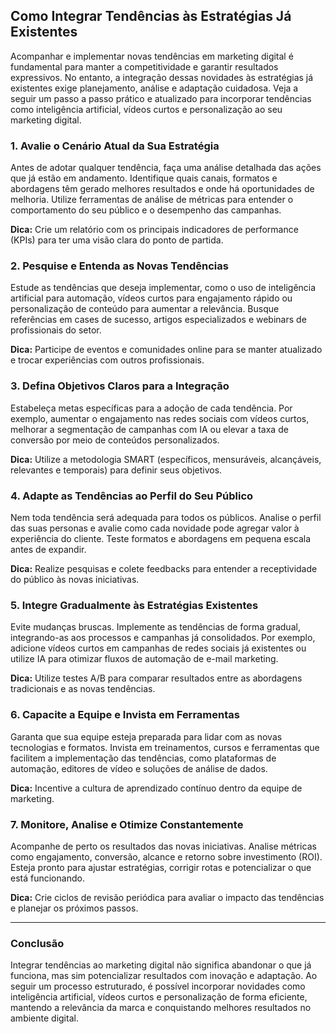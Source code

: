 
## Como Integrar Tendências às Estratégias Já Existentes

Acompanhar e implementar novas tendências em marketing digital é fundamental para manter a competitividade e garantir resultados expressivos. No entanto, a integração dessas novidades às estratégias já existentes exige planejamento, análise e adaptação cuidadosa. Veja a seguir um passo a passo prático e atualizado para incorporar tendências como inteligência artificial, vídeos curtos e personalização ao seu marketing digital.

### 1. **Avalie o Cenário Atual da Sua Estratégia**

Antes de adotar qualquer tendência, faça uma análise detalhada das ações que já estão em andamento. Identifique quais canais, formatos e abordagens têm gerado melhores resultados e onde há oportunidades de melhoria. Utilize ferramentas de análise de métricas para entender o comportamento do seu público e o desempenho das campanhas.

**Dica:** Crie um relatório com os principais indicadores de performance (KPIs) para ter uma visão clara do ponto de partida.

### 2. **Pesquise e Entenda as Novas Tendências**

Estude as tendências que deseja implementar, como o uso de inteligência artificial para automação, vídeos curtos para engajamento rápido ou personalização de conteúdo para aumentar a relevância. Busque referências em cases de sucesso, artigos especializados e webinars de profissionais do setor.

**Dica:** Participe de eventos e comunidades online para se manter atualizado e trocar experiências com outros profissionais.

### 3. **Defina Objetivos Claros para a Integração**

Estabeleça metas específicas para a adoção de cada tendência. Por exemplo, aumentar o engajamento nas redes sociais com vídeos curtos, melhorar a segmentação de campanhas com IA ou elevar a taxa de conversão por meio de conteúdos personalizados.

**Dica:** Utilize a metodologia SMART (específicos, mensuráveis, alcançáveis, relevantes e temporais) para definir seus objetivos.

### 4. **Adapte as Tendências ao Perfil do Seu Público**

Nem toda tendência será adequada para todos os públicos. Analise o perfil das suas personas e avalie como cada novidade pode agregar valor à experiência do cliente. Teste formatos e abordagens em pequena escala antes de expandir.

**Dica:** Realize pesquisas e colete feedbacks para entender a receptividade do público às novas iniciativas.

### 5. **Integre Gradualmente às Estratégias Existentes**

Evite mudanças bruscas. Implemente as tendências de forma gradual, integrando-as aos processos e campanhas já consolidados. Por exemplo, adicione vídeos curtos em campanhas de redes sociais já existentes ou utilize IA para otimizar fluxos de automação de e-mail marketing.

**Dica:** Utilize testes A/B para comparar resultados entre as abordagens tradicionais e as novas tendências.

### 6. **Capacite a Equipe e Invista em Ferramentas**

Garanta que sua equipe esteja preparada para lidar com as novas tecnologias e formatos. Invista em treinamentos, cursos e ferramentas que facilitem a implementação das tendências, como plataformas de automação, editores de vídeo e soluções de análise de dados.

**Dica:** Incentive a cultura de aprendizado contínuo dentro da equipe de marketing.

### 7. **Monitore, Analise e Otimize Constantemente**

Acompanhe de perto os resultados das novas iniciativas. Analise métricas como engajamento, conversão, alcance e retorno sobre investimento (ROI). Esteja pronto para ajustar estratégias, corrigir rotas e potencializar o que está funcionando.

**Dica:** Crie ciclos de revisão periódica para avaliar o impacto das tendências e planejar os próximos passos.

---

### **Conclusão**

Integrar tendências ao marketing digital não significa abandonar o que já funciona, mas sim potencializar resultados com inovação e adaptação. Ao seguir um processo estruturado, é possível incorporar novidades como inteligência artificial, vídeos curtos e personalização de forma eficiente, mantendo a relevância da marca e conquistando melhores resultados no ambiente digital.

```
